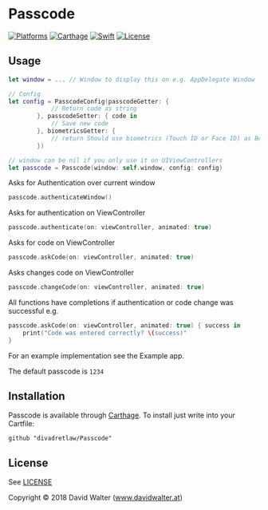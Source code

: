 # Passcode

[![Platforms](https://img.shields.io/travis/divadretlaw/Passcode.svg?style=flat-square)](https://travis-ci.org/divadretlaw/Passcode)
[![Carthage](https://img.shields.io/badge/Carthage-compatible-4BC51D.svg?style=flat-square)](https://github.com/Carthage/Carthage)
[![Swift](https://img.shields.io/badge/swift-4.0-orange.svg?style=flat-square)](https://swift.org)
[![License](https://img.shields.io/github/license/divadretlaw/Passcode.svg?style=flat-square)](LICENSE)

## Usage

```swift
let window = ... // Window to display this on e.g. AppDelegate Window

// Config
let config = PasscodeConfig(passcodeGetter: {
            // Return code as string
        }, passcodeSetter: { code in
            // Save new code
        }, biometricsGetter: {
            // return Should use biometrics (Touch ID or Face ID) as Bool
        })

// window can be nil if you only use it on UIViewControllers
let passcode = Passcode(window: self.window, config: config)
```

Asks for Authentication over current window

```swift
passcode.authenticateWindow()
```

Asks for authentication on ViewController

```swift
passcode.authenticate(on: viewController, animated: true)
```

Asks for code on ViewController

```swift
passcode.askCode(on: viewController, animated: true)
```

Asks changes code on ViewController

```swift
passcode.changeCode(on: viewController, animated: true)
```

All functions have completions if authentication or code change was successful e.g.

```swift
passcode.askCode(on: viewController, animated: true) { success in
	print("Code was entered correctly? \(success)"
}
```

For an example implementation see the Example app.

The default passcode is `1234`

## Installation

Passcode is available through [Carthage](https://github.com/Carthage/Carthage). To install just write into your Cartfile:
 
```
github "divadretlaw/Passcode"
```

## License

See [LICENSE](LICENSE)

Copyright © 2018 David Walter \(www.davidwalter.at)